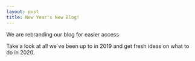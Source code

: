 ```yaml
---
layout: post
title: New Year's New Blog!
---
```


We are rebranding our blog for easier access

Take a look at all we´ve been up to in 2019 and get fresh ideas on what to do in 2020.

